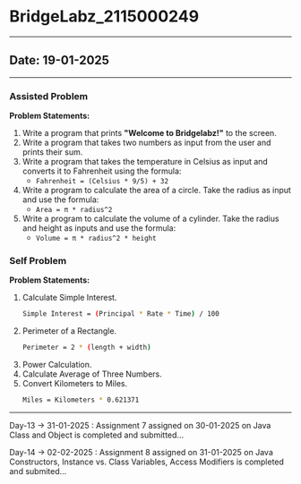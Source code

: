 # BridgeLabz_2115000249

---

## Date: 19-01-2025  

---

### Assisted Problem
 

**Problem Statements:**  
1. Write a program that prints **"Welcome to Bridgelabz!"** to the screen.  
2. Write a program that takes two numbers as input from the user and prints their sum.  
3. Write a program that takes the temperature in Celsius as input and converts it to Fahrenheit using the formula:  
   - `Fahrenheit = (Celsius * 9/5) + 32`  
4. Write a program to calculate the area of a circle. Take the radius as input and use the formula:  
   - `Area = π * radius^2`  
5. Write a program to calculate the volume of a cylinder. Take the radius and height as inputs and use the formula:  
   - `Volume = π * radius^2 * height` 


### Self Problem
 

**Problem Statements:**  
1. Calculate Simple Interest.
    ```bash
    Simple Interest = (Principal * Rate * Time) / 100
2. Perimeter of a Rectangle.
    ```bash
    Perimeter = 2 * (length + width)
3. Power Calculation.  
4. Calculate Average of Three Numbers. 
5. Convert Kilometers to Miles. 
    ```bash
    Miles = Kilometers * 0.621371

---

Day-13 -> 31-01-2025 : Assignment 7 assigned on 30-01-2025 on Java Class and Object is completed and submitted...

Day-14 -> 02-02-2025 : Assignment 8 assigned on 31-01-2025 on Java Constructors, Instance vs. Class Variables, Access Modifiers is completed and submited...